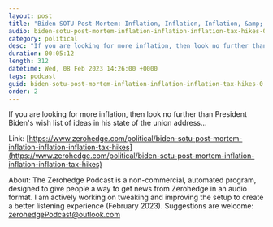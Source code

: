```yaml
---
layout: post
title: "Biden SOTU Post-Mortem: Inflation, Inflation, Inflation, &amp; Tax Hikes"
audio: biden-sotu-post-mortem-inflation-inflation-inflation-tax-hikes-0
category: political
desc: "If you are looking for more inflation, then look no further than President Biden's wish list of ideas in his state of the union address..."
duration: 00:05:12
length: 312
datetime: Wed, 08 Feb 2023 14:26:00 +0000
tags: podcast
guid: biden-sotu-post-mortem-inflation-inflation-inflation-tax-hikes-0
order: 2
---
```

If you are looking for more inflation, then look no further than President Biden's wish list of ideas in his state of the union address...

Link: [https://www.zerohedge.com/political/biden-sotu-post-mortem-inflation-inflation-inflation-tax-hikes](https://www.zerohedge.com/political/biden-sotu-post-mortem-inflation-inflation-inflation-tax-hikes)

About: The Zerohedge Podcast is a non-commercial, automated program, designed to give people a way to get news from Zerohedge in an audio format.  I am actively working on tweaking and improving the setup to create a better listening experience (February 2023).  Suggestions are welcome: [zerohedgePodcast@outlook.com](mailto:zerohedgePodcast@outlook.com)